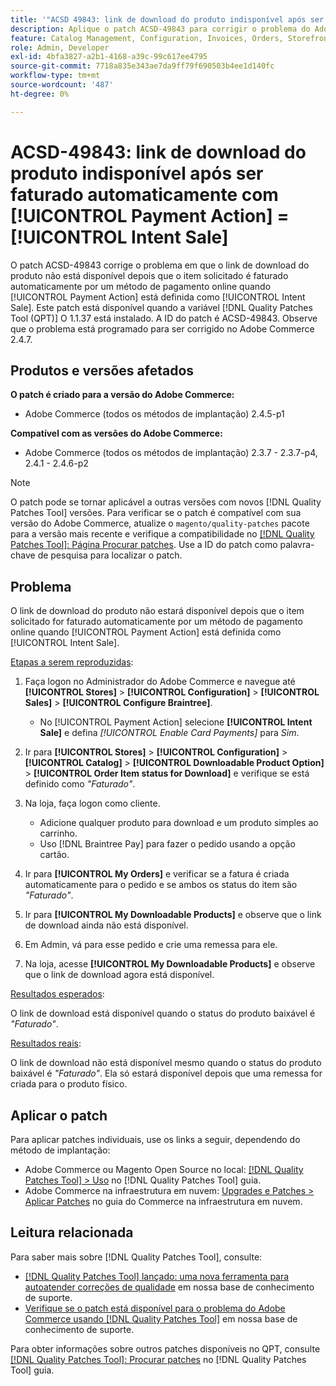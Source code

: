 ```yaml
---
title: '"ACSD 49843: link de download do produto indisponível após ser faturado automaticamente com [!UICONTROL Payment Action] = [!UICONTROL Intent Sale]'''
description: Aplique o patch ACSD-49843 para corrigir o problema do Adobe Commerce em que o link de download do produto não está disponível depois que o item solicitado é faturado automaticamente por um método de pagamento online quando [!UICONTROL Payment Action] está definida como [!UICONTROL Intent Sale].
feature: Catalog Management, Configuration, Invoices, Orders, Storefront
role: Admin, Developer
exl-id: 4bfa3827-a2b1-4168-a39c-99c617ee4795
source-git-commit: 7718a835e343ae7da9ff79f690503b4ee1d140fc
workflow-type: tm+mt
source-wordcount: '487'
ht-degree: 0%

---
```


# ACSD-49843: link de download do produto indisponível após ser faturado automaticamente com [!UICONTROL Payment Action] = [!UICONTROL Intent Sale]

O patch ACSD-49843 corrige o problema em que o link de download do produto não está disponível depois que o item solicitado é faturado automaticamente por um método de pagamento online quando [!UICONTROL Payment Action] está definida como [!UICONTROL Intent Sale]. Este patch está disponível quando a variável [!DNL Quality Patches Tool (QPT)] O 1.1.37 está instalado. A ID do patch é ACSD-49843. Observe que o problema está programado para ser corrigido no Adobe Commerce 2.4.7.

## Produtos e versões afetados

**O patch é criado para a versão do Adobe Commerce:**

* Adobe Commerce (todos os métodos de implantação) 2.4.5-p1

**Compatível com as versões do Adobe Commerce:**

* Adobe Commerce (todos os métodos de implantação) 2.3.7 - 2.3.7-p4, 2.4.1 - 2.4.6-p2

>[!NOTE]
>
>O patch pode se tornar aplicável a outras versões com novos [!DNL Quality Patches Tool] versões. Para verificar se o patch é compatível com sua versão do Adobe Commerce, atualize o `magento/quality-patches` pacote para a versão mais recente e verifique a compatibilidade no [[!DNL Quality Patches Tool]: Página Procurar patches](https://experienceleague.adobe.com/tools/commerce-quality-patches/index.html). Use a ID do patch como palavra-chave de pesquisa para localizar o patch.

## Problema

O link de download do produto não estará disponível depois que o item solicitado for faturado automaticamente por um método de pagamento online quando [!UICONTROL Payment Action] está definida como [!UICONTROL Intent Sale].

<u>Etapas a serem reproduzidas</u>:

1. Faça logon no Administrador do Adobe Commerce e navegue até **[!UICONTROL Stores]** > **[!UICONTROL Configuration]** > **[!UICONTROL Sales]** > **[!UICONTROL Configure Braintree]**.

   * No [!UICONTROL Payment Action] selecione **[!UICONTROL Intent Sale]** e defina *[!UICONTROL Enable Card Payments]* para *Sim*.

1. Ir para **[!UICONTROL Stores]** > **[!UICONTROL Configuration]** > **[!UICONTROL Catalog]** > **[!UICONTROL Downloadable Product Option]** > **[!UICONTROL Order Item status for Download]** e verifique se está definido como *&quot;Faturado&quot;*.
1. Na loja, faça logon como cliente.

   * Adicione qualquer produto para download e um produto simples ao carrinho.
   * Uso [!DNL Braintree Pay] para fazer o pedido usando a opção cartão.

1. Ir para **[!UICONTROL My Orders]** e verificar se a fatura é criada automaticamente para o pedido e se ambos os status do item são *&quot;Faturado&quot;*.
1. Ir para **[!UICONTROL My Downloadable Products]** e observe que o link de download ainda não está disponível.
1. Em Admin, vá para esse pedido e crie uma remessa para ele.
1. Na loja, acesse **[!UICONTROL My Downloadable Products]** e observe que o link de download agora está disponível.

<u>Resultados esperados</u>:

O link de download está disponível quando o status do produto baixável é *&quot;Faturado&quot;*.

<u>Resultados reais</u>:

O link de download não está disponível mesmo quando o status do produto baixável é *&quot;Faturado&quot;*. Ela só estará disponível depois que uma remessa for criada para o produto físico.

## Aplicar o patch

Para aplicar patches individuais, use os links a seguir, dependendo do método de implantação:

* Adobe Commerce ou Magento Open Source no local: [[!DNL Quality Patches Tool] > Uso](https://experienceleague.adobe.com/docs/commerce-operations/tools/quality-patches-tool/usage.html) no [!DNL Quality Patches Tool] guia.
* Adobe Commerce na infraestrutura em nuvem: [Upgrades e Patches > Aplicar Patches](https://experienceleague.adobe.com/docs/commerce-cloud-service/user-guide/develop/upgrade/apply-patches.html) no guia do Commerce na infraestrutura em nuvem.

## Leitura relacionada

Para saber mais sobre [!DNL Quality Patches Tool], consulte:

* [[!DNL Quality Patches Tool] lançado: uma nova ferramenta para autoatender correções de qualidade](/help/announcements/adobe-commerce-announcements/magento-quality-patches-released-new-tool-to-self-serve-quality-patches.md) em nossa base de conhecimento de suporte.
* [Verifique se o patch está disponível para o problema do Adobe Commerce usando [!DNL Quality Patches Tool]](/help/support-tools/patches-available-in-qpt-tool/check-patch-for-magento-issue-with-magento-quality-patches.md) em nossa base de conhecimento de suporte.

Para obter informações sobre outros patches disponíveis no QPT, consulte [[!DNL Quality Patches Tool]: Procurar patches](https://experienceleague.adobe.com/tools/commerce-quality-patches/index.html) no [!DNL Quality Patches Tool] guia.

